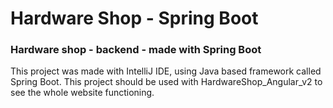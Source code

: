 # Hardware Shop - Spring Boot

### Hardware shop - backend - made with Spring Boot

This project was made with IntelliJ IDE, using Java based framework called Spring Boot.
This project should be used with HardwareShop_Angular_v2 to see the whole website functioning.
